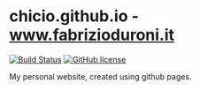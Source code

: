 # chicio.github.io - www.fabrizioduroni.it

[![Build Status](https://travis-ci.org/chicio/chicio.github.io.svg?branch=master)](https://travis-ci.org/chicio/chicio.github.io)
[![GitHub license](https://img.shields.io/badge/license-MIT-blue.svg)](https://github.com/chicio/chicio.github.io/blob/master/LICENSE.md)

My personal website, created using github pages.
